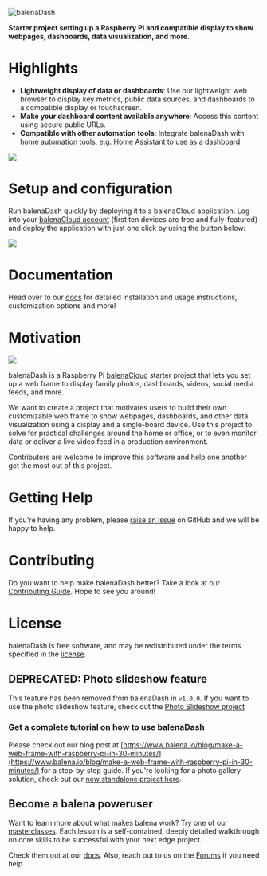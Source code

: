 ![balenaDash](https://www.balena.io/blog/content/images/2019/03/balenaDash_logo.png)
 
**Starter project setting up a Raspberry Pi and compatible display to show webpages, dashboards, data visualization, and more.**
 
# Highlights
 
- **Lightweight display of data or dashboards**: Use our lightweight web browser to display key metrics, public data sources, and dashboards to a compatible display or touchscreen.
- **Make your dashboard content available anywhere**: Access this content using secure public URLs.
- **Compatible with other automation tools**: Integrate balenaDash with home automation tools, e.g. Home Assistant to use as a dashboard.
 
![](https://balena.io/blog/content/images/2019/03/balenaSense_blog.jpg)
 
# Setup and configuration
 
Run balenaDash quickly by deploying it to a balenaCloud application. Log into your [balenaCloud account](https://dashboard.balena-cloud.com/signup) (first ten devices are free and fully-featured) and deploy the application with just one click by using the button below:
 
[![](https://balena.io/deploy.png)](https://dashboard.balena-cloud.com/deploy?repoUrl=https://github.com/balenalabs/balena-dash)
 
# Documentation 
 
Head over to our [docs](https://dash.balenalabs.io) for detailed installation and usage instructions, customization options and more!
 
# Motivation
 
![](https://www.balena.io/blog/content/images/2019/04/top_image.jpg)
 
balenaDash is a Raspberry Pi [balenaCloud](https://www.balena.io/cloud/) starter project that lets you set up a web frame to display family photos, dashboards, videos, social media feeds, and more.
 
We want to create a project that motivates users to build their own customizable web frame to show webpages, dashboards, and other data visualization using a display and a single-board device. Use this project to solve for practical challenges around the home or office, or to even monitor data or deliver a live video feed in a production environment.
 
Contributors are welcome to improve this software and help one another get the most out of this project.
 
# Getting Help
 
If you're having any problem, please [raise an issue](https://github.com/balenalabs/balena-dash/issues/new) on GitHub and we will be happy to help.
 
# Contributing
 
Do you want to help make balenaDash better? Take a look at our [Contributing Guide](https://dash.balenalabs.io/contributing). Hope to see you around!
 
# License
 
balenaDash is free software, and may be redistributed under the terms specified in the [license](https://github.com/balenalabs/balena-dash/blob/master/LICENSE).

## DEPRECATED: Photo slideshow feature

This feature has been removed from balenaDash in `v1.0.0`. If you want to use the photo slideshow feature, check out the [Photo Slideshow project](https://github.com/balenalabs-incubator/photo-slideshow)

### Get a complete tutorial on how to use balenaDash
Please check out our blog post at [https://www.balena.io/blog/make-a-web-frame-with-raspberry-pi-in-30-minutes/](https://www.balena.io/blog/make-a-web-frame-with-raspberry-pi-in-30-minutes/) for a step-by-step guide. If you're looking for a photo gallery solution, check out our [new standalone project here](https://github.com/balenalabs-incubator/photo-slideshow).

## Become a balena poweruser

Want to learn more about what makes balena work? Try one of our [masterclasses](https://www.balena.io/docs/learn/more/masterclasses/overview/). Each lesson is a self-contained, deeply detailed walkthrough on core skills to be successful with your next edge project.

Check them out at our [docs](https://www.balena.io/docs/learn/more/masterclasses/overview/). Also, reach out to us on the [Forums](https://forums.balena.io/) if you need help.
